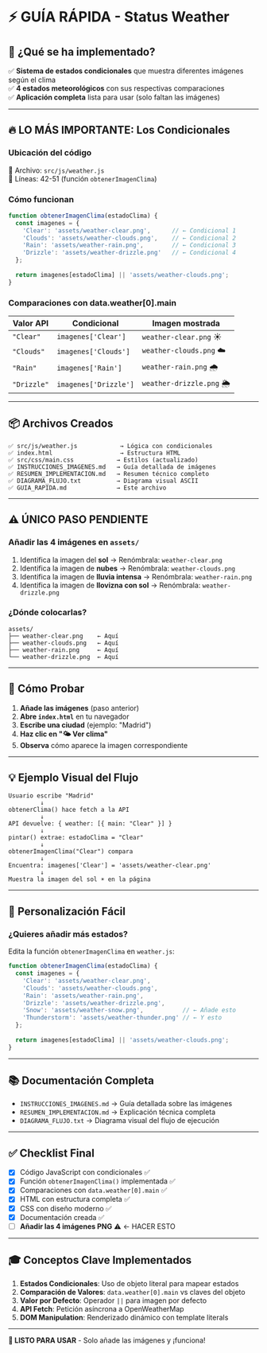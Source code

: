 # ⚡ GUÍA RÁPIDA - Status Weather

## 🎯 ¿Qué se ha implementado?

✅ **Sistema de estados condicionales** que muestra diferentes imágenes según el clima  
✅ **4 estados meteorológicos** con sus respectivas comparaciones  
✅ **Aplicación completa** lista para usar (solo faltan las imágenes)

---

## 🔥 LO MÁS IMPORTANTE: Los Condicionales

### Ubicación del código
📂 Archivo: `src/js/weather.js`  
📍 Líneas: 42-51 (función `obtenerImagenClima`)

### Cómo funcionan

```javascript
function obtenerImagenClima(estadoClima) {
  const imagenes = {
    'Clear': 'assets/weather-clear.png',      // ← Condicional 1
    'Clouds': 'assets/weather-clouds.png',    // ← Condicional 2
    'Rain': 'assets/weather-rain.png',        // ← Condicional 3
    'Drizzle': 'assets/weather-drizzle.png'   // ← Condicional 4
  };
  
  return imagenes[estadoClima] || 'assets/weather-clouds.png';
}
```

### Comparaciones con data.weather[0].main

| Valor API | Condicional | Imagen mostrada |
|-----------|-------------|-----------------|
| `"Clear"` | `imagenes['Clear']` | `weather-clear.png` ☀️ |
| `"Clouds"` | `imagenes['Clouds']` | `weather-clouds.png` ☁️ |
| `"Rain"` | `imagenes['Rain']` | `weather-rain.png` 🌧️ |
| `"Drizzle"` | `imagenes['Drizzle']` | `weather-drizzle.png` 🌦️ |

---

## 📦 Archivos Creados

```
✅ src/js/weather.js            → Lógica con condicionales
✅ index.html                   → Estructura HTML
✅ src/css/main.css            → Estilos (actualizado)
✅ INSTRUCCIONES_IMAGENES.md   → Guía detallada de imágenes
✅ RESUMEN_IMPLEMENTACION.md   → Resumen técnico completo
✅ DIAGRAMA_FLUJO.txt          → Diagrama visual ASCII
✅ GUIA_RAPIDA.md              → Este archivo
```

---

## ⚠️ ÚNICO PASO PENDIENTE

### Añadir las 4 imágenes en `assets/`

1. Identifica la imagen del **sol** → Renómbrala: `weather-clear.png`
2. Identifica la imagen de **nubes** → Renómbrala: `weather-clouds.png`
3. Identifica la imagen de **lluvia intensa** → Renómbrala: `weather-rain.png`
4. Identifica la imagen de **llovizna con sol** → Renómbrala: `weather-drizzle.png`

### ¿Dónde colocarlas?
```
assets/
├── weather-clear.png    ← Aquí
├── weather-clouds.png   ← Aquí
├── weather-rain.png     ← Aquí
└── weather-drizzle.png  ← Aquí
```

---

## 🚀 Cómo Probar

1. **Añade las imágenes** (paso anterior)
2. **Abre `index.html`** en tu navegador
3. **Escribe una ciudad** (ejemplo: "Madrid")
4. **Haz clic en "🌤️ Ver clima"**
5. **Observa** cómo aparece la imagen correspondiente

---

## 💡 Ejemplo Visual del Flujo

```
Usuario escribe "Madrid"
         ↓
obtenerClima() hace fetch a la API
         ↓
API devuelve: { weather: [{ main: "Clear" }] }
         ↓
pintar() extrae: estadoClima = "Clear"
         ↓
obtenerImagenClima("Clear") compara
         ↓
Encuentra: imagenes['Clear'] = 'assets/weather-clear.png'
         ↓
Muestra la imagen del sol ☀️ en la página
```

---

## 🎨 Personalización Fácil

### ¿Quieres añadir más estados?

Edita la función `obtenerImagenClima` en `weather.js`:

```javascript
function obtenerImagenClima(estadoClima) {
  const imagenes = {
    'Clear': 'assets/weather-clear.png',
    'Clouds': 'assets/weather-clouds.png',
    'Rain': 'assets/weather-rain.png',
    'Drizzle': 'assets/weather-drizzle.png',
    'Snow': 'assets/weather-snow.png',           // ← Añade esto
    'Thunderstorm': 'assets/weather-thunder.png' // ← Y esto
  };
  
  return imagenes[estadoClima] || 'assets/weather-clouds.png';
}
```

---

## 📚 Documentación Completa

- `INSTRUCCIONES_IMAGENES.md` → Guía detallada sobre las imágenes
- `RESUMEN_IMPLEMENTACION.md` → Explicación técnica completa
- `DIAGRAMA_FLUJO.txt` → Diagrama visual del flujo de ejecución

---

## ✅ Checklist Final

- [x] Código JavaScript con condicionales ✅
- [x] Función `obtenerImagenClima()` implementada ✅
- [x] Comparaciones con `data.weather[0].main` ✅
- [x] HTML con estructura completa ✅
- [x] CSS con diseño moderno ✅
- [x] Documentación creada ✅
- [ ] **Añadir las 4 imágenes PNG** ⚠️ ← HACER ESTO

---

## 🎓 Conceptos Clave Implementados

1. **Estados Condicionales**: Uso de objeto literal para mapear estados
2. **Comparación de Valores**: `data.weather[0].main` vs claves del objeto
3. **Valor por Defecto**: Operador `||` para imagen por defecto
4. **API Fetch**: Petición asíncrona a OpenWeatherMap
5. **DOM Manipulation**: Renderizado dinámico con template literals

---

**🎯 LISTO PARA USAR** - Solo añade las imágenes y ¡funciona!

